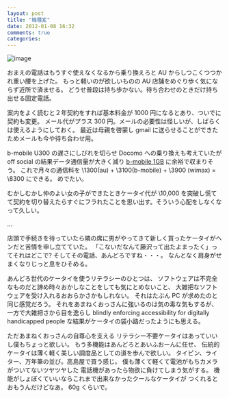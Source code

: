 ```yaml
---
layout: post
title: "機種変"
date: 2012-01-08 16:32
comments: true
categories: 
---
```


![image](https://lh4.googleusercontent.com/-hZmc9O-3igM/TwlQX-BzJFI/AAAAAAAAC1s/PWYQSXOUAJ0/s400/P1000363.JPG)

おまえの電話はもうすぐ使えなくなるから乗り換えろと AU からしつこくつつかれ重い腰を上げた。
もっと軽いのが欲しいものの AU 店舗をめぐり歩く気にならず近所で済ませる。
どうせ普段は持ち歩かない。待ち合わせのときだけ持ち出せる固定電話。

案内をよく読むと２年契約をすれば基本料金が 1000 円になるとあり、ついでに契約も変更。
メール代がプラス 300 円。メールの必要性は怪しいが、しばらくは使えるようにしておく。
最近は母親を啓蒙し gmail に送らせることができたためメールも今や待ち合わせ用。

b-mobile U300 の遅さにしびれを切らせ Docomo への乗り換えも考えていたが 
off social の結果データ通信量が大きく減り [b-mobile 1GB](http://www.bmobile.ne.jp/1gb/index.html) に余裕で収まりそう。
これで月々の通信料を \1300(au) + \3100(b-mobile) + \3900 (wimax) = \8300 にできる。
めでたい。

むかしむかし仲のよい女の子ができたときケータイ代が \10,000 を突破し慌てて契約を切り替えたらすぐにフラれたことを思い出す。そういう心配をしなくなって久しい。

...

店頭で手続きを待っていたら隣の席に男がやってきて新しく買ったケータイがヘンだと苦情を申し立てていた。
「こないだなんて藤沢って出たよまったく」ってそれはどこで? そしてその電話、あんどろですね・・・。
なんとなく肩身がせまくなりじっと息をひそめる。

あんどろ世代のケータイを使うリテラシーのひとつは、
ソフトウェアは不完全なものだと諦め時々おかしなことをしても気にとめないこと、
大雑把なソフトウェアを受け入れるおおらかさかもしれない。
それはたぶん PC が求めたのと同じ感覚だろう。
それをあまねくおっさんに強いるのは気の毒な気もするが、
一方で大雑把さから目を逸らし 
blindly enforcing accessibility for digitally handicapped people な結果がケータイの袋小路だったようにも思える。

ただあまねくおっさんの自尊心を支える
リテラシー不要ケータイはあっていいし僕もちょっと欲しい。
もう多機能はあんどろとあいふおーんに任せ、
伝統的ケータイは薄く軽く美しい調度品としての道を歩んで欲しい。 
タイピン、ライター、万年筆の並び。高島屋で買う感じ。
僕も薄くて軽くて電池がもちカメラがついてないツヤツヤした
電話機があったら物欲に負けてしまう気がする。
機能がしょぼくていいならこれまで出来なかったクールなケータイが
つくれるとおもうんだけどなあ。 60g くらいで。